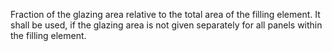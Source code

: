Fraction of the glazing area relative to the total area of the filling element.
It shall be used, if the glazing area is not given separately for all panels within the filling element.
